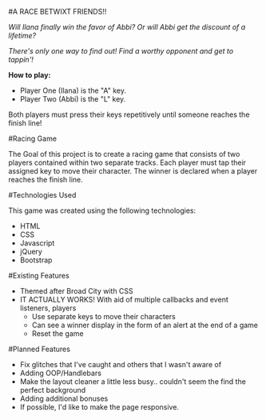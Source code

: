 #A RACE BETWIXT FRIENDS!!


*Will Ilana finally win the favor of Abbi?*
*Or will Abbi get the discount of a lifetime?*

*There's only one way to find out! Find a worthy opponent and get to tappin'!*

__How to play:__
- Player One (Ilana) is the "A" key.
- Player Two (Abbi) is the "L" key.

Both players must press their keys repetitively until someone reaches the
finish line!

#Racing Game

The Goal of this project is to create a racing game that consists of two players
contained within two separate tracks. Each player must tap their assigned key
to move their character. The winner is declared when a player reaches the
finish line.

#Technologies Used

This game was created using the following technologies:

- HTML
- CSS
- Javascript
- jQuery
- Bootstrap


#Existing Features

- Themed after Broad City with CSS
- IT ACTUALLY WORKS! With aid of multiple callbacks and event listeners, players
  - Use separate keys to move their characters
  - Can see a winner display in the form of an alert at the end of a game
  - Reset the game


#Planned Features

- Fix glitches that I've caught and others that I wasn't aware of
- Adding OOP/Handlebars
- Make the layout cleaner a little less busy.. couldn't seem the find the
perfect background
- Adding additional bonuses
- If possible, I'd like to make the page responsive.
